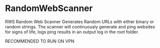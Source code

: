 # RandomWebScanner
RWS
Random Web Scanner Generates Random URLs with either binary or random strings.
The scanner will continuously generate and ping websites for signs of life, 
logs ping results in an output log in the root folder.

RECOMMENDED TO RUN ON VPN
